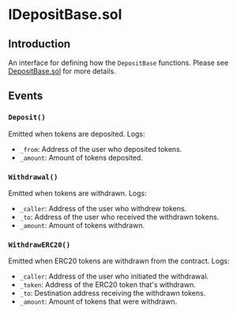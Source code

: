 # IDepositBase.sol

## Introduction
An interface for defining how the `DepositBase` functions. Please see [DepositBase.sol](./DepositBase.md) for more details.

## Events
### `Deposit()`
Emitted when tokens are deposited.
Logs:
- `_from`: Address of the user who deposited tokens.
- `_amount`: Amount of tokens deposited.
### `Withdrawal()`
Emitted when tokens are withdrawn.
Logs:
- `_caller`: Address of the user who withdrew tokens.
- `_to`: Address of the user who received the withdrawn tokens.
- `_amount`: Amount of tokens withdrawn.
### `WithdrawERC20()`
Emitted when ERC20 tokens are withdrawn from the contract.
Logs:
- `_caller`: Address of the user who initiated the withdrawal.
- `_token`: Address of the ERC20 token that's withdrawn.
- `_to`: Destination address receiving the withdrawn tokens.
- `_amount`: Amount of tokens that were withdrawn.
